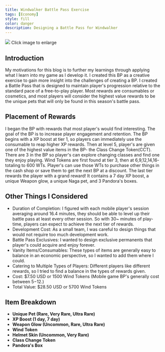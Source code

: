 ```yaml
---
title: Windwalker Battle Pass Exercise
tags: [Economy]
style: fill
color: danger
description: Designing a Battle Pass for Windwalker
---
```


[<img src="https://i.imgur.com/8686HXB.jpg">](https://i.imgur.com/8686HXB.jpg)
Click image to enlarge

## Introduction

My motivations for this blog is to further my learnings through applying what I learn into my game as I develop it. I created this BP as a creative exercise to gain more insight into the challenges of creating a BP. I created a Battle Pass that is designed to maintain player's progression relative to the standard pace of a free-to-play player. Most rewards are consumables or cosmetics, and most players will consider the highest value rewards to be the unique pets that will only be found in this season's battle pass.

## Placement of Rewards
I began the BP with rewards that most player's would find interesting. The goal of the BP is to increase player engagement and retention. The BP begins with a XP boost at tier 1, so players can immediately use the consumable to reap higher XP rewards. Then at level 5, player's are given one of the highest value items in the BP- the Class Change Token(CCT). There are 3 in the BP so player's can explore changing classes and find one they enjoy playing. Wind Tokens are first found at tier 3, then at 6,9,12,14,16- totaling to 600 WTs. Player's can use those WTs to purchase other things in the cash shop or save them to get the next BP at a discount. The last tier rewards the player with a grand reward! It contains a 7 day XP boost, a unique Weapon glow, a unique Naga pet, and 3 Pandora's boxes.

## Other Things I Considered

- Duration of Completion: I figured with each mobile player's session averaging around 16.4 minutes, they should be able to level up their battle pass at least every other session. So with 30~ minutes of play-time, players can expect to achieve the next tier of rewards.
- Development Cost: As a small team, I was careful to design things that would not require too much development work.
- Battle Pass Exclusives: I wanted to design exclusive permanents that player's could acquire and enjoy forever.
- Vanity Items/Consumables: These types of items are generally easy to balance in an economic perspective, so I wanted to add them where I could.
- Catering to Multiple Types of Players: Different players like different rewards, so I tried to find a balance in the types of rewards given.
- Cost: $7.50 USD or 1500 Wind Tokens (Mobile game BP's generally cost between $5-$12.)
- Total Value: $28.50 USD or 5700 Wind Tokens

## Item Breakdown
- **Unique Pet (Rare, Very Rare, Ultra Rare)**
- **XP Boost (1 day, 7 day)**
- **Weapon Glow (Uncommon, Rare, Ultra Rare)**
- **Wind Token**
- **Helmet Skin (Uncommon, Very Rare)**
- **Class Change Token**
- **Pandora's Box**
